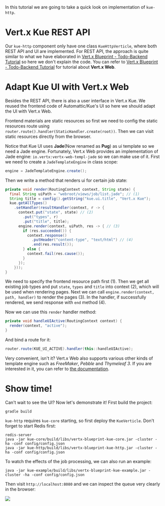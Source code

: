 In this tutorial we are going to take a quick look on implementation of `kue-http`.

# Vert.x Kue REST API

Our `kue-http` component only have one class `KueHttpVerticle`, where both REST API and UI are implemented. For REST API, the approach is quite similar to what we have elaborated in [Vert.x Blueprint - Todo-Backend Tutorial](http://sczyh30.github.io/vertx-blueprint-todo-backend/) so here we don't explain the code. You can refer to [Vert.x Blueprint - Todo-Backend Tutorial](http://sczyh30.github.io/vertx-blueprint-todo-backend/) for tutorial about **Vert.x Web**.

# Adapt Kue UI with Vert.x Web

Besides the REST API, there is also a user interface in Vert.x Kue. We reused the frontend code of Automattic/Kue's UI so here we should adapt the UI with Vert.x Web.

Frontend materials are static resources so first we need to config the static resources route using `router.route().handler(StaticHandler.create(root))`. Then we can visit static resources directly from the browser.

Notice that Kue UI uses **Jade**(Now renamed as **Pug**) as ui template so we need a Jade engine. Fortunately, Vert.x Web provides an implementation of Jade engine: `io.vertx:vertx-web-templ-jade` so we can make use of it. First we need to create a `JadeTemplateEngine` in class scope:

```java
engine = JadeTemplateEngine.create();
```

Then we write a method that renders ui for certain job state:

```java
private void render(RoutingContext context, String state) {
  final String uiPath = "webroot/views/job/list.jade"; // (1)
  String title = config().getString("kue.ui.title", "Vert.x Kue");
  kue.getAllTypes()
    .setHandler(resultHandler(context, r -> {
      context.put("state", state) // (2)
        .put("types", r)
        .put("title", title);
      engine.render(context, uiPath, res -> { // (3)
        if (res.succeeded()) {
          context.response()
            .putHeader("content-type", "text/html") // (4)
            .end(res.result());
        } else {
          context.fail(res.cause());
        }
      });
    }));
}
```

We need to specify the frontend resource path first (1). Then we get all existing job types and put `state`, `types` and `title` into context (2), which will be used when rendering pages. Next we can call `engine.render(context, path, handler)` to render the pages (3). In the handler, if successfully rendered, we send response with `end` method (4).

Now we can use this `render` handler method:

```java
private void handleUIActive(RoutingContext context) {
  render(context, "active");
}
```

And bind a route for it:

```java
router.route(KUE_UI_ACTIVE).handler(this::handleUIActive);
```

Very convenient, isn't it? Vert.x Web also supports various other kinds of template engine such as *FreeMaker*, *Pebble* and *Thymeleaf 3*. If you are interested in it, you can refer to [the documentation](http://vertx.io/docs/vertx-web/java/#_templates).

# Show time!

Can't wait to see the UI? Now let's demonstrate it! First build the project:

    gradle build

`kue-http` requires `kue-core` starting, so first deploy the `KueVerticle`. Don't forget to start Redis first:

    redis-server
    java -jar kue-core/build/libs/vertx-blueprint-kue-core.jar -cluster -ha -conf config/config.json
    java -jar kue-http/build/libs/vertx-blueprint-kue-http.jar -cluster -ha -conf config/config.json

To watch the effects of the job processing, we can also run an example:

    java -jar kue-example/build/libs/vertx-blueprint-kue-example.jar -cluster -ha -conf config/config.json

Then visit `http://localhost:8080` and we can inspect the queue very clearly in the browser:

![](https://raw.githubusercontent.com/sczyh30/vertx-blueprint-job-queue/master/docs/images/vertx_kue_ui_1.png)
